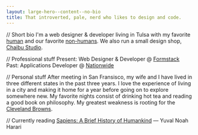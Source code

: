 ```yaml
---
layout: large-hero--content--no-bio
title: That introverted, pale, nerd who likes to design and code.
---
```


<p>
  <span class="about-bio--comment">
    // Short bio
  </span>
  I'm a web designer &amp; developer living in Tulsa with my favorite <a href="https://www.sparks-of-art.com">human</a> and our favorite <a href="https://www.instagram.com/p/wm-FsonqsK/?taken-by=jacobrokaw">non-humans</a>. We also run a small design shop, <a href="https://www.etsy.com/shop/ChaibuStudio">Chaibu Studio</a>.
</p>
<div class="about--learn-more">
  <p>
    <span class="about-bio--comment">
      // Professional stuff
    </span>
    Present: Web Designer &amp; Developer @ <a href="https://www.formstack.com" target="_blank">Formstack</a> <br>
    Past: Applications Developer @ <a href="https://www.nationwide.com/index.jsp" target="_blank">Nationwide</a>
  </p>
  <p>
    <span class="about-bio--comment">
      // Personal stuff
    </span>
    After meeting in San Fransisco, my wife and I have lived in three different states in the past three years. I love the experience of living in a city and making it home for a year before going on to explore somewhere new. My favorite nights consist of drinking hot tea and reading a good book on philosophy. My greatest weakness is rooting for the <a href="/did-the-browns-win">Cleveland Browns</a>.
  </p>
</div>
<p>
  <span class="about-bio--comment">
    // Currently reading
  </span>
  <a href="https://www.amazon.com/Sapiens-Humankind-Yuval-Noah-Harari/dp/0062316095/ref=tmm_hrd_swatch_0?_encoding=UTF8&qid=1512445873&sr=1-1" target="_blank">Sapiens: A Brief History of Humankind</a> — Yuval Noah Harari
</p>

